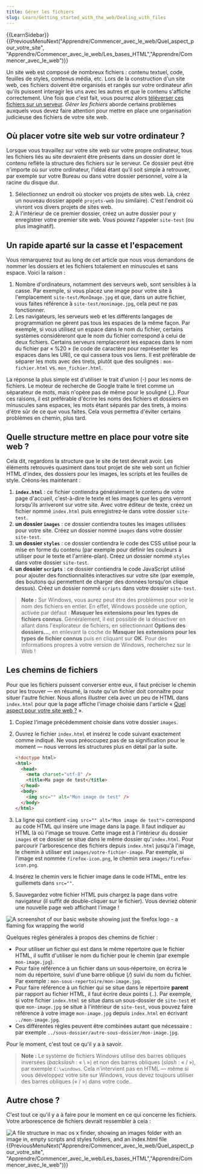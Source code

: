 ```yaml
---
title: Gérer les fichiers
slug: Learn/Getting_started_with_the_web/Dealing_with_files
---
```


{{LearnSidebar}}
{{PreviousMenuNext("Apprendre/Commencer_avec_le_web/Quel_aspect_pour_votre_site", "Apprendre/Commencer_avec_le_web/Les_bases_HTML","Apprendre/Commencer_avec_le_web")}}

Un site web est composé de nombreux fichiers : contenu textuel, code, feuilles de styles, contenus média, etc. Lors de la construction d'un site web, ces fichiers doivent être organisés et rangés sur votre ordinateur afin qu'ils puissent interagir les uns avec les autres et que le contenu s'affiche correctement. Une fois que c'est fait, vous pourrez alors [téléverser ces fichiers sur un serveur](/fr/Apprendre/Commencer_avec_le_web/Publier_votre_site_web). _Gérer les fichiers_ aborde certains problèmes auxquels vous devez faire attention pour mettre en place une organisation judicieuse des fichiers de votre site web.

## Où placer votre site web sur votre ordinateur&nbsp;?

Lorsque vous travaillez sur votre site web sur votre propre ordinateur, tous les fichiers liés au site devraient être présents dans un dossier dont le contenu reflète la structure des fichiers sur le serveur. Ce dossier peut être n'importe où sur votre ordinateur, l'idéal étant qu'il soit simple à retrouver, par exemple sur votre Bureau ou dans votre dossier personnel, voire à la racine du disque dur.

1. Sélectionnez un endroit où stocker vos projets de sites web. Là, créez un nouveau dossier appelé `projets-web` (ou similaire). C'est l'endroit où vivront vos divers projets de sites web.
2. À l'intérieur de ce premier dossier, créez un autre dossier pour y enregistrer votre premier site web. Vous pouvez l'appeler `site-test` (ou plus imaginatif).

## Un rapide aparté sur la casse et l'espacement

Vous remarquerez tout au long de cet article que nous vous demandons de nommer les dossiers et les fichiers totalement en minuscules et sans espace. Voici la raison :

1. Nombre d'ordinateurs, notamment des serveurs web, sont sensibles à la casse. Par exemple, si vous placez une image pour votre site à l'emplacement `site-test/MonImage.jpg` et que, dans un autre fichier, vous faites référence à `site-test/monimage.jpg`, cela peut ne pas fonctionner.
2. Les navigateurs, les serveurs web et les différents langages de programmation ne gèrent pas tous les espaces de la même façon. Par exemple, si vous utilisez un espace dans le nom du fichier, certains systèmes considèreront que le nom du fichier correspond à celui de deux fichiers. Certains serveurs remplaceront les espaces dans le nom du fichier par « %20 » (le code de caractère pour représenter les espaces dans les URI), ce qui cassera tous vos liens. Il est préférable de séparer les mots avec des tirets, plutôt que des soulignés : `mon-fichier.html` vs. `mon_fichier.html`.

La réponse la plus simple est d'utiliser le trait d'union (-) pour les noms de fichiers. Le moteur de recherche de Google traite le tiret comme un séparateur de mots, mais n'opère pas de même pour le souligné (\_). Pour ces raisons, il est préférable d'écrire les noms des fichiers et dossiers en minuscules sans espaces, les mots étant séparés par des tirets, à moins d'être sûr de ce que vous faites. Cela vous permettra d'éviter certains problèmes en chemin, plus tard.

## Quelle structure mettre en place pour votre site web ?

Cela dit, regardons la structure que le site de test devrait avoir. Les éléments retrouvés quasiment dans tout projet de site web sont un fichier HTML d'index, des dossiers pour les images, les scripts et les feuilles de style. Créons‑les maintenant :

1. **`index.html`** : ce fichier contiendra généralement le contenu de votre page d'accueil, c'est-à-dire le texte et les images que les gens verront lorsqu'ils arriveront sur votre site. Avec votre éditeur de texte, créez un fichier nommé `index.html` puis enregistrez‑le dans votre dossier `site-test`.
2. **un dossier `images`**&nbsp;: ce dossier contiendra toutes les images utilisées pour votre site. Créez un dossier nommé `images` dans votre dossier `site-test`.
3. **un dossier `styles`**&nbsp;: ce dossier contiendra le code des CSS utilisé pour la mise en forme du contenu (par exemple pour définir les couleurs à utiliser pour le texte et l'arrière-plan). Créez un dossier nommé `styles` dans votre dossier `site-test`.
4. **un dossier `scripts`** : ce dossier contiendra le code JavaScript utilisé pour ajouter des fonctionnalités interactives sur votre site (par exemple, des boutons qui permettent de charger des données lorsqu'on clique dessus). Créez un dossier nommé `scripts` dans votre dossier `site-test`.

> **Note :** Sur Windows, vous aurez peut être des problèmes pour voir le nom des fichiers en entier. En effet, Windows possède une option, activée par défaut&nbsp;: **Masquer les extensions pour les types de fichiers connus**. Généralement, il est possible de la désactiver en allant dans l'explorateur de fichiers, en sélectionnant **Options des dossiers...**, en enlevant la coche de **Masquer les extensions pour les types de fichier connus** puis en cliquant sur **OK**. Pour des informations propres à votre version de Windows, recherchez sur le Web !

## Les chemins de fichiers

Pour que les fichiers puissent converser entre eux, il faut préciser le chemin pour les trouver — en résumé, la route qu'un fichier doit connaître pour situer l'autre fichier. Nous allons illustrer cela avec un peu de HTML dans `index.html` pour que la page affiche l'image choisie dans l'article « [Quel aspect pour votre site web&nbsp;?](/fr/Apprendre/Commencer_avec_le_web/Quel_aspect_pour_votre_site)&nbsp;».

1. Copiez l'image précédemment choisie dans votre dossier `images`.
2. Ouvrez le fichier `index.html` et insérez le code suivant exactement comme indiqué. Ne vous préoccupez pas de sa signification pour le moment — nous verrons les structures plus en détail par la suite.

   ```html
   <!doctype html>
   <html>
     <head>
       <meta charset="utf-8" />
       <title>Ma page de test</title>
     </head>
     <body>
       <img src="" alt="Mon image de test" />
     </body>
   </html>
   ```

3. La ligne qui contient `<img src="" alt="Mon image de test">` correspond au code HTML qui insère une image dans la page. Il faut indiquer au HTML là où l'image se trouve. Cette image est à l'intérieur du dossier `images` et ce dossier se situe dans le même dossier qu'`index.html`. Pour parcourir l'arborescence des fichiers depuis `index.html` jusqu'à l'image, le chemin à utiliser est `images/votre‑fichier‑image`. Par exemple, si l'image est nommée `firefox‑icon.png`, le chemin sera `images/firefox-icon.png`.
4. Insérez le chemin vers le fichier image dans le code HTML, entre les guillemets dans `src=""`.
5. Sauvegardez votre fichier HTML puis chargez la page dans votre navigateur (il suffit de double-cliquer sur le fichier). Vous devriez obtenir une nouvelle page web affichant l'image !

![A screenshot of our basic website showing just the firefox logo - a flaming fox wrapping the world](website-screenshot.png)

Quelques règles générales à propos des chemins de fichier :

- Pour utiliser un fichier qui est dans le même répertoire que le fichier HTML, il suffit d'utiliser le nom du fichier pour le chemin (par exemple `mon-image.jpg`).
- Pour faire référence à un fichier dans un sous‑répertoire, on écrira le nom du répertoire, suivi d'une barre oblique (_/_) suivi du nom du fichier. Par exemple : `mon-sous-repertoire/mon-image.jpg`.
- Pour faire référence à un fichier qui se situe dans le répertoire **parent** par rapport au fichier HTML, il faut écrire deux points (..). Par exemple, si votre fichier `index.html` se situe dans un sous-dossier de `site-test` et que `mon-image.jpg` se situe à l'intérieur de `site-test`, vous pouvez faire référence à votre image `mon-image.jpg` depuis `index.html` en écrivant `../mon-image.jpg`.
- Ces différentes règles peuvent être combinées autant que nécessaire : par exemple `../sous-dossier/autre-sous-dossier/mon-image.jpg`.

Pour le moment, c'est tout ce qu'il y a à savoir.

> **Note :** Le système de fichiers Windows utilise des barres obliques inversées (_backslash_ : « \ ») et non des barres obliques (_slash_ : « / »), par exemple `C:\windows`. Cela n'intervient pas en HTML — même si vous développez votre site sur Windows, vous devez toujours utiliser des barres obliques (« / ») dans votre code..

## Autre chose ?

C'est tout ce qu'il y a à faire pour le moment en ce qui concerne les fichiers. Votre arborescence de fichiers devrait ressembler à cela :

![A file structure in mac os x finder, showing an images folder with an image in, empty scripts and styles folders, and an index.html file](file-structure.png){{PreviousMenuNext("Apprendre/Commencer_avec_le_web/Quel_aspect_pour_votre_site", "Apprendre/Commencer_avec_le_web/Les_bases_HTML","Apprendre/Commencer_avec_le_web")}}
